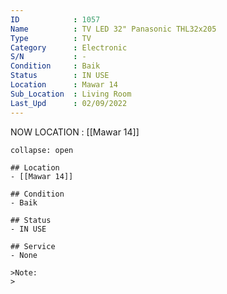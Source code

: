 ```yaml
---
ID            : 1057
Name          : TV LED 32" Panasonic THL32x205
Type          : TV
Category      : Electronic
S/N           : -
Condition     : Baik
Status        : IN USE
Location      : Mawar 14
Sub_Location  : Living Room
Last_Upd      : 02/09/2022
---
```



NOW LOCATION : [[Mawar 14]]

```ad-History
collapse: open

## Location
- [[Mawar 14]]

## Condition
- Baik

## Status
- IN USE

## Service
- None

>Note:
>


```
